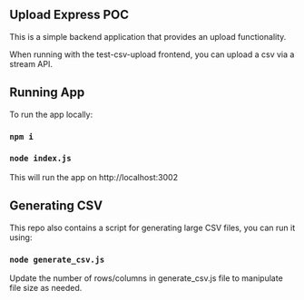 ## Upload Express POC

This is a simple backend application that provides an upload functionality.

When running with the test-csv-upload frontend, you can upload a csv via a stream API.

## Running App

To run the app locally:

### `npm i`

### `node index.js`

This will run the app on http://localhost:3002

## Generating CSV

This repo also contains a script for generating large CSV files, you can run it using:

### `node generate_csv.js`

Update the number of rows/columns in generate_csv.js file to manipulate file size as needed.
